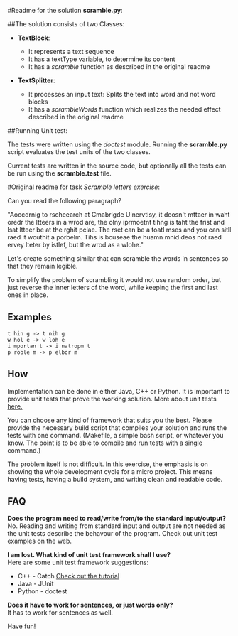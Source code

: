 #Readme for the solution **scramble.py**:

##The solution consists of two Classes:

 - **TextBlock**:
   - It represents a text sequence
   - It has a textType variable, to determine its content
   - It has a *scramble* function as described in the original readme
   
 - **TextSplitter**:
   - It processes an input text: Splits the text into word and not word blocks
   - It has a *scrambleWords* function which realizes the needed effect described in the original readme

##Running Unit test:

The tests were written using the *doctest* module. Running the **scramble.py** script evaluates the test units of the two classes.

Current tests are written in the source code, but optionally all the tests can be run using the **scramble.test** file. 

#Original readme for task *Scramble letters exercise*:

Can you read the following paragraph?

"Aoccdrnig to rscheearch at Cmabrigde Uinervtisy, it deosn't mttaer in waht oredr the ltteers in a wrod are, the olny iprmoetnt tihng is taht the frist and lsat ltteer be at the rghit pclae. The rset can be a toatl mses and you can sitll raed it wouthit a porbelm. Tihs is bcuseae the huamn mnid deos not raed ervey lteter by istlef, but the wrod as a wlohe." 


Let's create something similar that can scramble the words in sentences so that they remain legible. 

To simplify the problem of scrambling it would not use random order, but just reverse the inner letters of the word, while keeping the first and last ones in place.

## Examples

```
t hin g -> t nih g
w hol e -> w loh e
i mportan t -> i natropm t
p roble m -> p elbor m
```

## How

Implementation can be done in either Java, C++ or Python. It is important to provide unit tests that prove the working solution. More about unit tests [here.](http://en.wikipedia.org/wiki/Unit_testing)



You can choose any kind of framework that suits you the best. Please provide the necessary build script that compiles your solution and runs the tests with one command. (Makefile, a simple bash script, or whatever you know. The point is to be able to compile and run tests with a single command.)

The problem itself is not difficult. In this exercise, the emphasis is on showing the whole development cycle for a micro project. This means having tests, having a build system, and writing clean and readable code.

## FAQ

**Does the program need to read/write from/to the standard input/output?** <br>
No. Reading and writing from standard input and output are not needed as the unit tests describe the behavour of the program. Check out unit test examples on the web.

**I am lost. What kind of unit test framework shall I use?** <br>
Here are some unit test framework suggestions:
* C++  - Catch [Check out the tutorial](https://github.com/philsquared/Catch/blob/master/docs/tutorial.md)
* Java - JUnit
* Python - doctest

**Does it have to work for sentences, or just words only?** <br>
It has to work for sentences as well.

Have fun!




